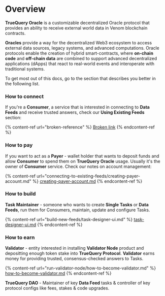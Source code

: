 # Overview

**TrueQuery Oracle** is a customizable decentralized Oracle protocol that provides an ability to receive external world data in Venom blockchain contracts.&#x20;

**Oracles** provide a way for the decentralized Web3 ecosystem to access external data sources, legacy systems, and advanced computations. Oracle protocols enable the creation of hybrid smart-contracts, where **on-chain code** and **off-chain data** are combined to support advanced decentralized applications (dApps) that react to real-world events and interoperate with traditional systems.

To get most out of this docs, go to the section that describes you better in the following list.

### How to connect

If  you're a **Consumer**, a service that is interested in connecting to **Data Feeds** and receive trusted answers, check our **Using Existing Feeds** section:

{% content-ref url="broken-reference" %}
[Broken link](broken-reference)
{% endcontent-ref %}

### How to pay

If you want to act as a **Payer** - wallet holder that wants to deposit funds and allow **Consumer** to spend them on **TrueQuery Oracle** usage. Usually it's the owner of **Consumer** service. Check our notes on account management:

{% content-ref url="connecting-to-existing-feeds/creating-payer-account.md" %}
[creating-payer-account.md](connecting-to-existing-feeds/creating-payer-account.md)
{% endcontent-ref %}

### How to build

**Task Maintainer** - someone who wants to create **Single Tasks** or **Data Feeds**, run them for Consumers, maintain, update and configure Tasks.

{% content-ref url="build-new-feeds/task-designer-ui.md" %}
[task-designer-ui.md](build-new-feeds/task-designer-ui.md)
{% endcontent-ref %}

### How to earn

**Validator** - entity interested in installing **Validator Node** product and depositting enough token stake into **TrueQuery Protocol**. **Validator** earns money for providing trusted, consensus-checked answers to Tasks.

{% content-ref url="run-validator-node/how-to-become-validator.md" %}
[how-to-become-validator.md](run-validator-node/how-to-become-validator.md)
{% endcontent-ref %}

**TrueQuery DAO** - Maintainer of key **Data Feed** tasks & controller of key protocol configs like fees, stakes & code upgrades.
